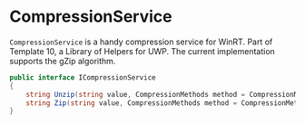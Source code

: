 ﻿# CompressionService
`CompressionService` is a handy compression service for WinRT. Part of Template 10, a Library of Helpers for UWP. The current implementation supports the gZip algorithm.

```csharp
public interface ICompressionService
{
    string Unzip(string value, CompressionMethods method = CompressionMethods.gzip);
    string Zip(string value, CompressionMethods method = CompressionMethods.gzip);
}
```


